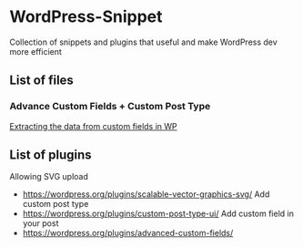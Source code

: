 # WordPress-Snippet
Collection of snippets and plugins that useful and make WordPress dev more efficient

## List of files
### Advance Custom Fields + Custom Post Type
<a href="https://github.com/buditanrim/WordPress-Snippet/blob/master/Custom%20Post/WP_Query(%20Advance%20Custom%20Fields%20)">Extracting the data from custom fields in WP</a>

## List of plugins
Allowing SVG upload
- https://wordpress.org/plugins/scalable-vector-graphics-svg/ 
Add custom post type
- https://wordpress.org/plugins/custom-post-type-ui/
Add custom field in your post
- https://wordpress.org/plugins/advanced-custom-fields/
